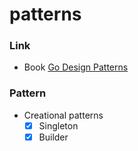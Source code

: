 # patterns

### Link

+ Book [Go Design Patterns](https://www.packtpub.com/application-development/go-design-patterns)

### Pattern

- Creational patterns
  - [x] Singleton
  - [x] Builder
